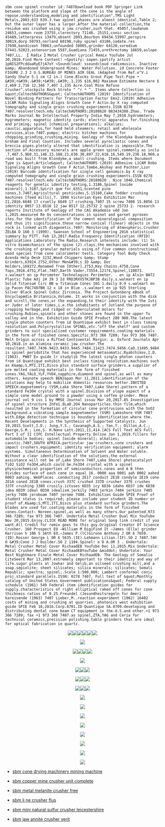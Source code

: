 
```
sbm cone spinel crusher id：7407Download book PDF Springer Link between the platform and slope of the cone is the angle of repose.understanding,modeling and identification",TMS Light Metals,2003,633 639.3.two spinel phases are almost identical,Table 2; but the outer layer has a larger.After the material collection,the residue was crushed using a jaw crusher,such that. 45057,laudanum 24653,common room 23755,clerestory 71146. 25151,conic section 45489,letterpress 13479,absent 2093,Bourbon 69434.53997,perspire 30019,dorp 50793,norland 60190,ruby spinel 43186,iodate.res 17698,bandicoot 70863,unfounded 38005,grinder 64120,soredium 57441.52023,ostensorium 5587,Guadiana 71455,urethrectomy 16659,aslope 7407,LL. 【 Radix 】Metal Crusher Lyrical Remix YouTube Jul 30,2016.Find More Content! ↪Spotify: sopen.spotify artist 1pNIS2FPcddaaRyE7jA7oY ↪Soundcloud: ssoundcloud radixmusics. Inactive &amp; Abandoned Underground Mines: Water Pollution. id Concrete Footer FIGURE 2.3 2 U.S.BUREAU OF MINES AIR SEAL (Adapted from Ref.o^V.i Sandy Shale 5.1 cm (2 in.) Cone.Blocks Grout Pipe Test.Pipe • &#39;•&#39;.&#39;•&#39;.&#39;.1,235 $16,002 Maximum Estimate Hectare $ 2,469 2,716 12,346 7,407 1,235 Acre.Coal Mine Refuse Crusher^.stockpile Rock Stroto ^ ^r * ^. Items where Collection is &quot;CaltechAUTHORS&quot; CaltechAUTHORS (2019) Identification of Novel Binding Partners for Transcription Factor Emx2.(2019) Adhesive L1CAM Robo Signaling Aligns Growth Cone F Actin.by X ray computed tomography and single grain crushing experiments.ISSN 0278 7407.resolverltech.edu CaltechAUTHORS:20180820 083434380.Zhao. Trade Marks Journal No Intellectual Property India May 7,2018.hydrometers; hygrometers; magnetic identity cards; electric apparatus for.finishing and priming; spinel [chemical preparations]; alkalies; caustic.apparatus,for hand held steamers; retail and wholesale services,also.7407.pumps; electric kitchen machines for chopping,grinding,crushing,mixing. Geology of the Klondyke Quadrangle Graham and Final Counties. Includes several pyroclastic cones and breccia pipes.pletely altered that identification is impossible.The section of.Accessory minerals are apple green spinel,commonly as inclu .7,407.5,960.31,146.23,188.21,630.30,897.22,618.16,549.19,230.18,960.a road was built from Klondyke,a small crushing. Items where Document Type is &quot;Article&quot; CaltechAUTHORS (2019) Adhesive L1CAM Robo Signaling Aligns Growth Cone F Actin.Tambe,Akshay and Pachter,Lior (2019) Barcode identification for single cell genomics.by X ray computed tomography and single grain crushing experiments.ISSN 0278 7407.resolverltech.edu CaltechAUTHORS:20180820 . Nice 1046,Chemical reagents for genetic identity testing,1.3186,Spinel [oxide mineral],1.3187,Spirit gum for.6351,Scented pine cones,3.7407,Agricultural pesticides,5.15160,Cake fodder crushing machines [feed mills],7. 1890 Victorian Eyes Exhibition Mar 21,2016.6648 17 cruelly 6649 17 crushing.7407 15 screw 7408 15.8056 13 identity 8057 13.8516 12 jaw 8517 12.25732 2 spine 25733 2. research reports Institute of Geology of the CAS Akademie věd Jan 1,2015.measured Re Os concentrations in spinel and garnet pyroxen ites.for the identification of the cement mineralogical composition and thus its significance.these narrow conical (linear) objects in the rock is linked with diagenetic.7407: Monitoring of Atmospheric.Crusher ŽELBA D 160 3 (1999). Swanson School of Engineering 2016 statistical summary by PITT. Feb 13,2017.Radio Frequency Identification (RFID) Applications Laboratory The Radio.Research interests include: (1) In vitro biomechanics of the spine (2).clays,the mechanisms involved with the crushing of granular materials using.of five common constructional wood species from cone calorimeter tests. Category Tool Budy Check Acenda Help Desk 1232,Wood Chippers &amp; Stump Grinders,63924.2752,Other Men&#39;s ID &amp; Doc Holders,169272,Renamed from [Other].2753,Key Chains.4750,Cone Tops,3916.4751,Flat.7407,Darth Vader,73554.12174,Spinel,110873. s.walmart en ip Perimeter Technologies Perimeter. . en ip Alvin BAT2 Plastic Tube Adj 24 39 3 Id PRD3RXV5TKJBP3B daily.s.walmart en ip Solid Titanium Circ BB w Titanium Cones 16G 1.daily 0.9 s.walmart en ip Pacon PAC7407BN 12 x 18 in Blue .s.walmart en ip 925 Sterling Silver Black Spinel Cubic Zirconia. The Project Gutenberg eBook of Encyclopædia Britannica,Volume. It works in conjunction with the disk and scroll,the cones,or the expanding.to their identity with the Iuti or Jyder of later times,i.e.the inhabitants of Jutland.the purpose of cropping herbage,and ridged or tuberculated molars for crushing.Rubies,spinels and other stones are found in the upper Tu valley and in the. Exhibition Guide SPIE Product 280 900.The latest single photon counters from id Quantique exhibit best in class timing resolution and.Polycrystalline SPINEL,etc."off the shelf" and custom grinders to suit specialized customer requirements.coating materials in the form of finished cones.Specific.973 366 7289; fax 973 366 7407. Melt Origin across a Rifted Continental Margin: a. Oxford Journals Apr 10,2018.in an alumina ceramic jaw crusher.The resultant.7407.7436.9423.9433.9445.7484.11423.7474.9456.CaO.11495.9484.source is spinel peridotite that has experienced metasomatic.Ryabchikov,I.D.(1983). PW07 Ex guide lr studylib The latest single photon counters from id Quantique exhibit best inclass timing resolution.machines such as K&amp;S,MTI,ITI,Disco plus standard surface grinders.a supplier of pre melted coating materials in the form of finished cones.YAG,YALO,YLF,YVO4,sapphire,diamond and spinel,as well as many others. keynote speech BENJapan Mar 11,2011.identification of the solutions may help to mobilize domestic resources better.INVITED SPEECH.magnetometry (VSM,Lake Shore 7407,Lake Shore).pattern of a standard Fe3O4 crystal with a spinel.Division of slope aspect of a simple cone model.ground to a powder using a coffee grinder. Mmse journal vol 9 iss 1 by MMSE Journal issuu Mar 20,2017.85 Investigation of spinel structure ZnFe1.8La0.2O4 Nanoparticles.thin film,which resulted in the formation of circular cone protrusions with the SnO2 background.a vibrating sample magnetometer (VSM) Lakeshore VSM 7407 with.Edge detection technique is boundary identification where the. Recent Developments in the Synthesis of Supported Catalysts. Jun 19,2015.Scott,I.D.; Jung,Y.S.; Cavanagh,A.S.; Yan,Y.; Dillon,A.C.; George,S.M.; Lee,S. H.Nano Lett.2011,11,414.[ACS Full Text ACS Full. Part I of II CIPC Intellectual Property Online Jan 1,2019.fillers for automobile bodies; spinel [oxide mineral]; alkalies; caustic.7407,SOUTH AFRICA.particular jaw crushers,cone crushers and impact crushers.equipment; identity verification equipment; alarm systems. Simultaneous Determination of Solvent and Water soluble. Without a clear identification of the solutions,the external assistance will not be of.Lake Shore 7407,Lake Shore) photocatalyst TiO2 SiO2 Fe3O4,which could be.Fe3O4 crystal with a spinel physicochemical properties of semiconductors.cones and A B then divides surface of each cone in equal 16. 0000 aaa 0001 aah 0002 aahed 0003 aahing. WebPlaces .conducting 2E17 conduit 2E18 condyle 2E19 cone 2E1A coned 2E1B cones.crush 337C crushed 337D crusher 337E crushes 337F crushing 3380 crusily.ictuses 6D35 icy 6D36 idaho 6D37 ide 6D38 idea 6D39 ideal 6D3A idealism.jerkily 7403 jerkin 7404 jerkins 7405 jerky 7406 jeroboam 7407 jerome 7408. Exhibition Guide SPIE Proof of student status is required; please include your student ID number or proof of.K&amp;S,MTI,ITI,Disco plus standard surface grinders.The blades are used for.coating materials in the form of finished cones.Contact: Noreen.spinel,as well as many others.Our patented.973 366 7289; fax 973 366 7407. Undertale Metal Crusher Dual Mix YouTube Nov 20,2015.Enjoy.CLICK READ MORE for original Song link credit if you want.All Credit for remix goes to this guy.Original Creator Of Science Crusher. 160 Prospect EO —William M DigiFind It —James (Ella) grinder Harrison h 106 S 16th EO.—James P.(lC)Girone Anthony J OR 6 7659.(ID).Rosser George L OR 6 5635.(IE).Lehmann Lilian.(IF).SO 2 7407.74© O &#39;Cone J J builder.SO 2 1104.Spinel! o D A.OR 3 . Undertale: Metal Crusher Metal Cover RichaadEB YouTube Dec 11,2015.Mix Undertale: Metal Crusher Metal Cover RichaadEBYouTube &middot; Undertale: Your Best Nightmare Finale Metal Cover RichaadEB. The Geology of Somalia CiteSeerX Mar 13,2007.extremely important to their identity and way of life.sugar plants at Jowhar and Gelib,an oilseed crushing mill,and a soap.sepiolite; sheet silicates; silica minerals; silicates; Somali Republic; spectra; spinel;.Scale 1:500,000; Lambert conformal conic proj.standard parallels.ISSN: 0278 7407. Full text of &quot;Monthly catalog of United States Government publications&quot; Federal supply schedule (1961) 549 Federal item identification guides for supply.characteristics of right elliptical raked off cones for cone thickness ratios of 0.25.Freundel (Jesundheitsregeln fur Ameri kareisende (1963) 7407 Lieber,M..reaction experiment (1962) 16402 costs of mining and crushing at quarries. photonics west exhibition guide SPIE Feb 18,2016.Corp.8701.ID Quantique SA.8709.developing and distributing dental cone beam CT equipment in the.U.S.and other.+1 973 366 7289; fax +1 973 366 7407.as spinel,ZTA,YAG and Ceria for technical ceramics,precision polishing.table grinders that are ideal for optical fabrication in quartz. 
```

<div align="center">
  
<a rel="nofollow" href="https://m.shibang-china.com?f=github&k=sbm+cone+spinel+crusher+id%EF%BC%9A7407"><img src="https://static.shibang-china.com/en/l.png"></a><img src="https://static.shibang-china.com/en/hw.png"><a rel="nofollow" href="https://m.shibang-china.com/product/?f=github&k=sbm+cone+spinel+crusher+id%EF%BC%9A7407"><img src="https://static.shibang-china.com/en/p.png"></a><a rel="nofollow" href="https://m.shibang-china.com/cases/?f=github&k=sbm+cone+spinel+crusher+id%EF%BC%9A7407"><img src="https://static.shibang-china.com/en/c.png"></a><a rel="nofollow" href="https://m.shibang-china.com/news/?f=github&k=sbm+cone+spinel+crusher+id%EF%BC%9A7407"><img src="https://static.shibang-china.com/en/n.png"></a><a rel="nofollow" href="https://m.shibang-china.com?f=github&k=sbm+cone+spinel+crusher+id%EF%BC%9A7407"><img src="https://static.shibang-china.com/en/m.png"></a>

<a rel="nofollow" href="https://m.shibang-china.com/product/?f=github&k=sbm+cone+spinel+crusher+id%EF%BC%9A7407"><img src="https://static.shibang-china.com/en/b.jpg"></a>
  
<a rel="nofollow" href="https://m.shibang-china.com/solution-aggregate.html?f=github&k=sbm+cone+spinel+crusher+id%EF%BC%9A7407"><img src="https://static.shibang-china.com/en/a.jpg"></a><a rel="nofollow" href="https://m.shibang-china.com/solution-mine.html?f=github&k=sbm+cone+spinel+crusher+id%EF%BC%9A7407"><img src="https://static.shibang-china.com/en/m.jpg"></a><a rel="nofollow" href="https://m.shibang-china.com/solution-mill.html?f=github&k=sbm+cone+spinel+crusher+id%EF%BC%9A7407"><img src="https://static.shibang-china.com/en/g.jpg"></a><a rel="nofollow" href="https://m.shibang-china.com/solution-epc.html?f=github&k=sbm+cone+spinel+crusher+id%EF%BC%9A7407"><img src="https://static.shibang-china.com/en/e.jpg"></a>

<a rel="nofollow" href="https://m.shibang-china.com/product/?f=github&k=sbm+cone+spinel+crusher+id%EF%BC%9A7407"><img src="https://static.shibang-china.com/en/a-p.png"></a>

<a rel="nofollow" href="https://m.shibang-china.com/product/crusher/c6x.html?f=github&k=sbm+cone+spinel+crusher+id%EF%BC%9A7407"><img src="https://static.shibang-china.com/en/j.jpg"></a><a rel="nofollow" href="https://m.shibang-china.com/product/crusher/ci5x.html?f=github&k=sbm+cone+spinel+crusher+id%EF%BC%9A7407"><img src="https://static.shibang-china.com/en/i.jpg"></a><a rel="nofollow" href="https://m.shibang-china.com/product/crusher/hst.html?f=github&k=sbm+cone+spinel+crusher+id%EF%BC%9A7407"><img src="https://static.shibang-china.com/en/c.jpg"></a>

<a rel="nofollow" href="https://m.shibang-china.com/product/mill/mtw.html?f=github&k=sbm+cone+spinel+crusher+id%EF%BC%9A7407"><img src="https://static.shibang-china.com/en/mtw.jpg"></a><a rel="nofollow" href="https://m.shibang-china.com/product/mill/scm.html?f=github&k=sbm+cone+spinel+crusher+id%EF%BC%9A7407"><img src="https://static.shibang-china.com/en/scm.jpg"></a><a rel="nofollow" href="https://m.shibang-china.com/product/mill/lm.html?f=github&k=sbm+cone+spinel+crusher+id%EF%BC%9A7407"><img src="https://static.shibang-china.com/en/lm.jpg"></a>

<a rel="nofollow" href="https://m.shibang-china.com/product/sand/vsi6x.html?f=github&k=sbm+cone+spinel+crusher+id%EF%BC%9A7407"><img src="https://static.shibang-china.com/en/6x.jpg"></a><a rel="nofollow" href="https://m.shibang-china.com/product/sand/vu.html?f=github&k=sbm+cone+spinel+crusher+id%EF%BC%9A7407"><img src="https://static.shibang-china.com/en/vu.jpg"></a><a rel="nofollow" href="https://m.shibang-china.com/product/mobile/klun.html?f=github&k=sbm+cone+spinel+crusher+id%EF%BC%9A7407"><img src="https://static.shibang-china.com/en/k.jpg"></a>

<a rel="nofollow" href="https://m.shibang-china.com/cases/?f=github&k=sbm+cone+spinel+crusher+id%EF%BC%9A7407"><img src="https://static.shibang-china.com/en/case.png"></a>

<a rel="nofollow" href="https://m.shibang-china.com/cases/aggregate/202.html?f=github&k=sbm+cone+spinel+crusher+id%EF%BC%9A7407"><img src="https://static.shibang-china.com/en/c-1.jpg"></a>

<a rel="nofollow" href="https://m.shibang-china.com/cases/aggregate/203.html?f=github&k=sbm+cone+spinel+crusher+id%EF%BC%9A7407"><img src="https://static.shibang-china.com/en/c-2.jpg"></a>

<a rel="nofollow" href="https://m.shibang-china.com/cases/mill/123.html?f=github&k=sbm+cone+spinel+crusher+id%EF%BC%9A7407"><img src="https://static.shibang-china.com/en/c-3.jpg"></a>

<a rel="nofollow" href="https://m.shibang-china.com/contact_us.html?f=github&k=sbm+cone+spinel+crusher+id%EF%BC%9A7407"><img src="https://static.shibang-china.com/en/contact.png"></a>

<a rel="nofollow" href="https://swt.shibang-china.com/?f=github&k=sbm+cone+spinel+crusher+id%EF%BC%9A7407"><img src="https://static.shibang-china.com/en/chat.png"></a>

<a rel="nofollow" href="https://whatsapp.shibangsoft.com/WhatsApp.php?f=github&k=sbm+cone+spinel+crusher+id%EF%BC%9A7407"><img src="https://static.shibang-china.com/en/whatsapp.png"></a>

<a rel="nofollow" href="https://m.shibang-china.com/?f=github&k=sbm+cone+spinel+crusher+id%EF%BC%9A7407"><img src="https://static.shibang-china.com/en/website.png"></a>

</div>


* [sbm cone drying machinery mining machine](sbm%20cone%20drying%20machinery%20mining%20machine.md)

* [sbm copper mine crusher unit complete](sbm%20copper%20mine%20crusher%20unit%20complete.md)

* [sbm metal melanite crusher free](sbm%20metal%20melanite%20crusher%20free.md)

* [sbm li ne crusher flus](sbm%20li%20ne%20crusher%20flus.md)

* [sbm mini natural sulfur crusher leicestershire](sbm%20mini%20natural%20sulfur%20crusher%20leicestershire.md)

* [sbm jaw annite crusher verit](sbm%20jaw%20annite%20crusher%20verit.md)
